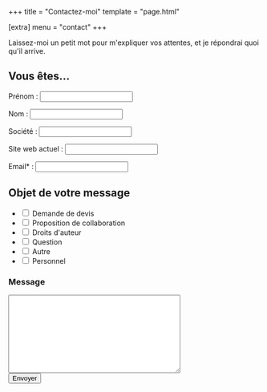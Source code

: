 +++
title = "Contactez-moi"
template = "page.html"

[extra]
menu = "contact"
+++

<p class="centered">Laissez-moi un petit mot pour m'expliquer vos attentes, et je répondrai quoi qu'il arrive.</p>

<div class="dialog"></div>

<form class="form" id="myForm" autocomplete="on">
  <div class="form__side">
    <h2 class="form__title h2">Vous êtes…</h2>
    <p class="form__field">
      <label class="form__field--label" for="firstname">Prénom :</label>
      <input class="form__field--input" id="firstname" type="text" name="firstname" value=""/>
    </p>
    <p class="form__field">
      <label class="form__field--label" for="lastname">Nom :</label>
      <input class="form__field--input" id="lastname" type="text" name="lastname" value="" />
    </p>
    <p class="form__field">
      <label class="form__field--label" for="company">Société :</label>
      <input class="form__field--input" id="company" type="text" name="company" value="" autocomplete="off" />
    </p>
    <p class="form__field">
      <label class="form__field--label" for="website">Site web actuel :</label>
      <input class="form__field--input" id="website" type="text" name="website" value="" />
    </p>
    <p class="form__field">
      <label class="form__field--label" for="email">Email* :</label>
      <input class="form__field--input" id="email" type="email" name="email" value="" autocomplete="on"/>
    </p>
  </div>
  <div class="form__side">
    <h2 class="form__title h2">Objet de votre message</h2>
    <ul class="form__list">
      <li class="form__list--item">
        <input type="checkbox" name="devis" id="devis" />&nbsp;<label
          for="devis"
          >Demande de devis</label
        >
      </li>
      <li class="form__list--item">
        <input type="checkbox" name="collaboration" id="collaboration" />&nbsp;<label
          for="collaboration"
          >Proposition de collaboration</label
        >
      </li>
      <li class="form__list--item">
        <input type="checkbox" name="copyright" id="copyright" />&nbsp;<label
          for="copyright"
          >Droits d'auteur</label
        >
      </li>
      <li class="form__list--item">
        <input type="checkbox" name="question" id="question" />&nbsp;<label
          for="question"
          >Question</label
        >
      </li>
      <li class="form__list--item">
        <input type="checkbox" name="other" id="other" />&nbsp;<label
          for="other"
          >Autre</label
        >
      </li>
      <li class="form__list--item">
        <input type="checkbox" name="personnal" id="personnal" />&nbsp;<label
          for="personnal"
          >Personnel</label
        >
      </li>
    </ul>
    <h3 class="h3">Message</h3>
    <textarea id="message" class="form__textarea" name="message" rows="10" cols="40"></textarea>
  </div>

  <div class="form__send">
    <button class="form__send--submit" type="button" id="submit" onclick="submitForm()">Envoyer</button>
  </div>
</form>

